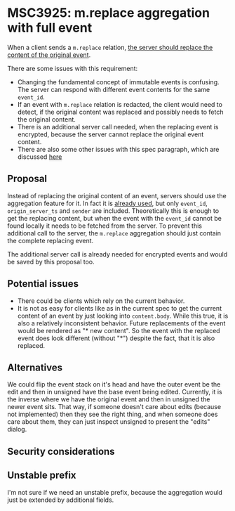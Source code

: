 # MSC3925: m.replace aggregation with full event

When a client sends a `m.replace`
relation, [the server should replace the content of the original event](https://spec.matrix.org/v1.4/client-server-api/#server-side-replacement-of-content).

There are some issues with this requirement:

* Changing the fundamental concept of immutable events is confusing. The server
  can respond with different event contents for the same `event_id`.
* If an event with `m.replace` relation is redacted, the client would need to
  detect, if the original content was replaced and possibly needs to fetch the
  original content.
* There is an additional server call needed, when the replacing event is
  encrypted, because the server cannot replace the original event content.
* There are also some other issues with this spec paragraph, which are
  discussed [here](https://github.com/matrix-org/matrix-spec/issues/1299)

## Proposal

Instead of replacing the original content of an event, servers should use the
aggregation feature for it.
In fact it
is [already used](https://spec.matrix.org/v1.4/client-server-api/#server-side-aggregation-of-mreplace-relationships),
but only `event_id`, `origin_server_ts` and `sender` are included.
Theoretically this is enough to get the replacing content, but when the event
with the `event_id` cannot be found locally it needs to be fetched from the
server.
To prevent this additional call to the server, the `m.replace` aggregation
should just contain the complete replacing event.

The additional server call is already needed for encrypted events and would be
saved by this proposal too.

## Potential issues

* There could be clients which rely on the current behavior.
* It is not as easy for clients like as in the current spec to get the current
  content of an event by just looking into `content.body`. While this true, it
  is also a relatively inconsistent behavior. Future replacements of the event
  would be rendered as "* new content". So the event with the replaced event
  does look different (without "*") despite the fact, that it is also replaced.

## Alternatives

We could flip the event stack on it's head and have the outer event
be the edit and then in unsigned have the base event being edited. Currently, it
is the inverse where we have the original event and then in unsigned the newer
event sits. That way, if someone doesn't care about edits (because not
implemented) then they see the right thing, and when someone does care about them, they
can just inspect unsigned to present the "edits" dialog.

## Security considerations

## Unstable prefix

I'm not sure if we need an unstable prefix, because the aggregation would just
be extended by additional fields.
